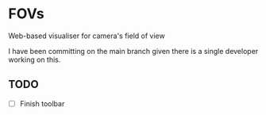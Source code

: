 # FOVs

Web-based visualiser for camera's field of view

I have been committing on the main branch given there is a single developer working on this.

## TODO

- [ ] Finish toolbar